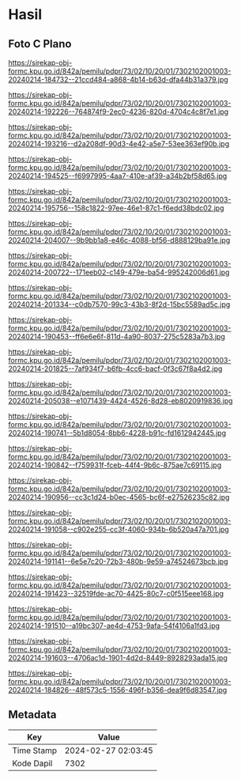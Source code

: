 # Hasil

## Foto C Plano

https://sirekap-obj-formc.kpu.go.id/842a/pemilu/pdpr/73/02/10/20/01/7302102001003-20240214-184732--21ccd484-a868-4b14-b63d-dfa44b31a379.jpg

https://sirekap-obj-formc.kpu.go.id/842a/pemilu/pdpr/73/02/10/20/01/7302102001003-20240214-192226--764874f9-2ec0-4236-820d-4704c4c8f7e1.jpg

https://sirekap-obj-formc.kpu.go.id/842a/pemilu/pdpr/73/02/10/20/01/7302102001003-20240214-193216--d2a208df-90d3-4e42-a5e7-53ee363ef90b.jpg

https://sirekap-obj-formc.kpu.go.id/842a/pemilu/pdpr/73/02/10/20/01/7302102001003-20240214-194525--f6997995-4aa7-410e-af39-a34b2bf58d65.jpg

https://sirekap-obj-formc.kpu.go.id/842a/pemilu/pdpr/73/02/10/20/01/7302102001003-20240214-195756--158c1822-97ee-46e1-87c1-f6edd38bdc02.jpg

https://sirekap-obj-formc.kpu.go.id/842a/pemilu/pdpr/73/02/10/20/01/7302102001003-20240214-204007--9b9bb1a8-e46c-4088-bf56-d888129ba91e.jpg

https://sirekap-obj-formc.kpu.go.id/842a/pemilu/pdpr/73/02/10/20/01/7302102001003-20240214-200722--171eeb02-c149-479e-ba54-995242006d61.jpg

https://sirekap-obj-formc.kpu.go.id/842a/pemilu/pdpr/73/02/10/20/01/7302102001003-20240214-201334--c0db7570-99c3-43b3-8f2d-15bc5589ad5c.jpg

https://sirekap-obj-formc.kpu.go.id/842a/pemilu/pdpr/73/02/10/20/01/7302102001003-20240214-190453--ff6e6e6f-811d-4a90-8037-275c5283a7b3.jpg

https://sirekap-obj-formc.kpu.go.id/842a/pemilu/pdpr/73/02/10/20/01/7302102001003-20240214-201825--7af934f7-b6fb-4cc6-bacf-0f3c67f8a4d2.jpg

https://sirekap-obj-formc.kpu.go.id/842a/pemilu/pdpr/73/02/10/20/01/7302102001003-20240214-205038--e1071439-4424-4526-8d28-eb8020919836.jpg

https://sirekap-obj-formc.kpu.go.id/842a/pemilu/pdpr/73/02/10/20/01/7302102001003-20240214-190741--5b1d8054-8bb6-4228-b91c-fd1612942445.jpg

https://sirekap-obj-formc.kpu.go.id/842a/pemilu/pdpr/73/02/10/20/01/7302102001003-20240214-190842--f759931f-fceb-44f4-9b6c-875ae7c69115.jpg

https://sirekap-obj-formc.kpu.go.id/842a/pemilu/pdpr/73/02/10/20/01/7302102001003-20240214-190956--cc3c1d24-b0ec-4565-bc6f-e27526235c82.jpg

https://sirekap-obj-formc.kpu.go.id/842a/pemilu/pdpr/73/02/10/20/01/7302102001003-20240214-191058--c902e255-cc3f-4060-934b-6b520a47a701.jpg

https://sirekap-obj-formc.kpu.go.id/842a/pemilu/pdpr/73/02/10/20/01/7302102001003-20240214-191141--6e5e7c20-72b3-480b-9e59-a74524673bcb.jpg

https://sirekap-obj-formc.kpu.go.id/842a/pemilu/pdpr/73/02/10/20/01/7302102001003-20240214-191423--32519fde-ac70-4425-80c7-c0f515eee168.jpg

https://sirekap-obj-formc.kpu.go.id/842a/pemilu/pdpr/73/02/10/20/01/7302102001003-20240214-191510--a19bc307-ae4d-4753-9afa-54f4106a1fd3.jpg

https://sirekap-obj-formc.kpu.go.id/842a/pemilu/pdpr/73/02/10/20/01/7302102001003-20240214-191603--4706ac1d-1901-4d2d-8449-8928293ada15.jpg

https://sirekap-obj-formc.kpu.go.id/842a/pemilu/pdpr/73/02/10/20/01/7302102001003-20240214-184826--48f573c5-1556-496f-b356-dea9f6d83547.jpg


## Metadata

| Key        | Value               |
| ---------- | ------------------- |
| Time Stamp | 2024-02-27 02:03:45 |
| Kode Dapil | 7302                |



